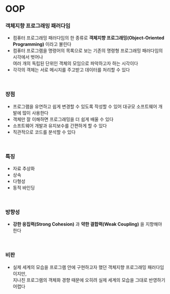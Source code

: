 # OOP

### 객체지향 프로그래밍 패러다임
- 컴퓨터 프로그래밍 패러다임의 한 종류로 **객체지향 프로그래밍(Object-Oriented Programming)** 이라고 불린다
- 컴퓨터 프로그램을 명령어의 목록으로 보는 기존의 명령형 프로그래밍 패러다임의 시각에서 벗어나  
  여러 개의 독립된 단위인 객체의 모임으로 파악하고자 하는 시각이다
- 각각의 객체는 서로 메시지를 주고받고 데이터를 처리할 수 있다
<br>

### 장점
- 프로그램을 유연하고 쉽게 변경할 수 있도록 작성할 수 있어 대규모 소프트웨어 개발에 많이 사용한다
- 객체만 잘 이해하면 프로그래밍을 더 쉽게 배울 수 있다 
- 소프트웨어 개발과 유지보수를 간편하게 할 수 있다 
- 직관적으로 코드를 분석할 수 있다
<br>

### 특징
- 자료 추상화
- 상속
- 다형성
- 동적 바인딩
<br>

### 방향성
- **강한 응집력(Strong Cohesion)** 과 **약한 결합력(Weak Coupling)** 을 지향해야 한다
<br>

### 비판
- 실제 세계의 모습을 프로그램 안에 구현하고자 했던 객체지향 프로그래밍 패러다임이지만,  
  지나친 프로그램의 객체화 경향 때문에 오히려 실제 세계의 모습을 그대로 반영하기 어렵다
